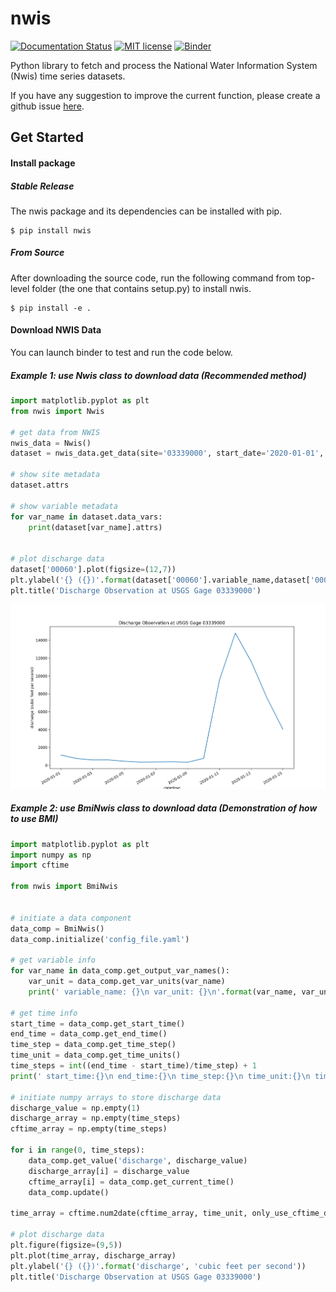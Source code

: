 # nwis
[![Documentation Status](https://readthedocs.org/projects/nwis/badge/?version=latest)](https://nwis.readthedocs.io/en/latest/?badge=latest)
[![MIT license](https://img.shields.io/badge/License-MIT-blue.svg)](https://github.com/gantian127/nwis/blob/master/LICENSE.txt)
[![Binder](https://mybinder.org/badge_logo.svg)](https://mybinder.org/v2/gh/gantian127/nwis/master?filepath=notebooks%2Fnwis.ipynb)



Python library to fetch and process the National Water Information System (Nwis) time series datasets. 

If you have any suggestion to improve the current function, please create a github issue 
[here](https://github.com/gantian127/nwis/issues).
## Get Started



#### Install package

##### Stable Release

The nwis package and its dependencies can be installed with pip.
```
$ pip install nwis
```

##### From Source

After downloading the source code, run the following command from top-level folder 
(the one that contains setup.py) to install nwis.
```
$ pip install -e .
```

#### Download NWIS Data
You can launch binder to test and run the code below.

##### Example 1: use Nwis class to download data (Recommended method)

```python
import matplotlib.pyplot as plt
from nwis import Nwis

# get data from NWIS
nwis_data = Nwis()
dataset = nwis_data.get_data(site='03339000', start_date='2020-01-01', end_date='2020-01-15', data_type='dv')

# show site metadata
dataset.attrs

# show variable metadata
for var_name in dataset.data_vars:
    print(dataset[var_name].attrs)
    

# plot discharge data
dataset['00060'].plot(figsize=(12,7))
plt.ylabel('{} ({})'.format(dataset['00060'].variable_name,dataset['00060'].variable_unit))
plt.title('Discharge Observation at USGS Gage 03339000')
```
![ts_plot](docs/source/_static/ts_plot.png)

##### Example 2: use BmiNwis class to download data (Demonstration of how to use BMI)

```python
import matplotlib.pyplot as plt
import numpy as np
import cftime

from nwis import BmiNwis


# initiate a data component
data_comp = BmiNwis()
data_comp.initialize('config_file.yaml')

# get variable info
for var_name in data_comp.get_output_var_names():
    var_unit = data_comp.get_var_units(var_name)
    print(' variable_name: {}\n var_unit: {}\n'.format(var_name, var_unit))

# get time info
start_time = data_comp.get_start_time()
end_time = data_comp.get_end_time()
time_step = data_comp.get_time_step()
time_unit = data_comp.get_time_units()
time_steps = int((end_time - start_time)/time_step) + 1
print(' start_time:{}\n end_time:{}\n time_step:{}\n time_unit:{}\n time_steps:{}\n'.format(start_time, end_time, time_step, time_unit, time_steps))

# initiate numpy arrays to store discharge data
discharge_value = np.empty(1)
discharge_array = np.empty(time_steps)
cftime_array = np.empty(time_steps)

for i in range(0, time_steps):
    data_comp.get_value('discharge', discharge_value)
    discharge_array[i] = discharge_value
    cftime_array[i] = data_comp.get_current_time()
    data_comp.update()

time_array = cftime.num2date(cftime_array, time_unit, only_use_cftime_datetimes=False, only_use_python_datetimes=True)

# plot discharge data
plt.figure(figsize=(9,5))
plt.plot(time_array, discharge_array)
plt.ylabel('{} ({})'.format('discharge', 'cubic feet per second'))
plt.title('Discharge Observation at USGS Gage 03339000')
```


